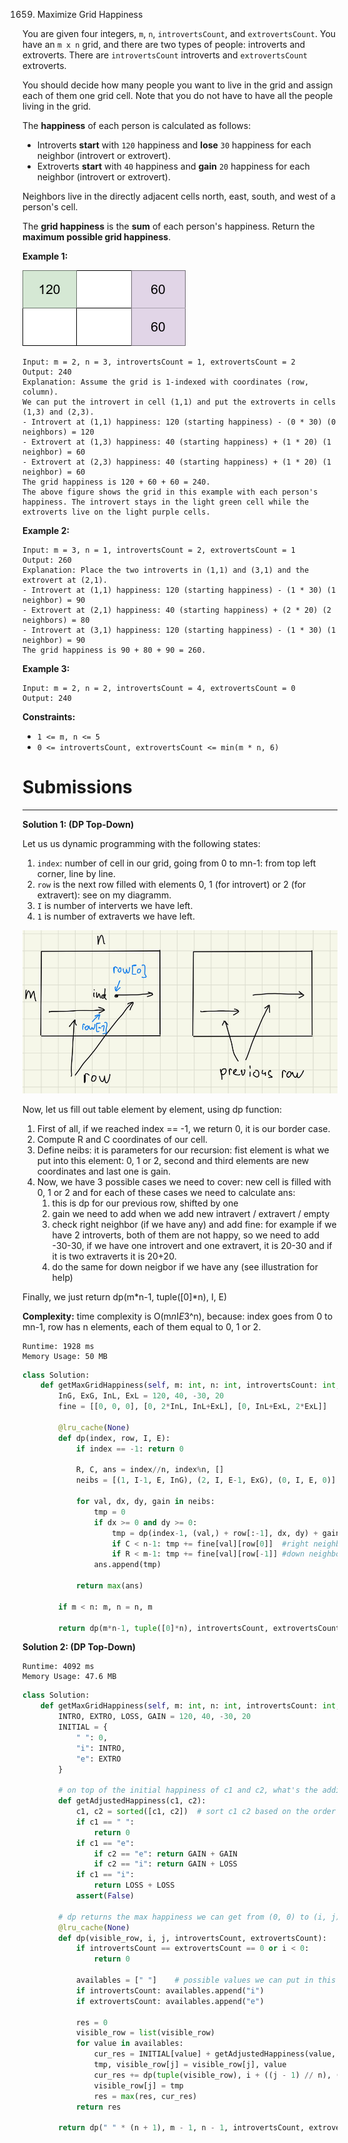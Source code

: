 1659. Maximize Grid Happiness

You are given four integers, `m`, `n`, `introvertsCount`, and `extrovertsCount`. You have an `m x n` grid, and there are two types of people: introverts and extroverts. There are `introvertsCount` introverts and `extrovertsCount` extroverts.

You should decide how many people you want to live in the grid and assign each of them one grid cell. Note that you do not have to have all the people living in the grid.

The **happiness** of each person is calculated as follows:

* Introverts **start** with `120` happiness and **lose** `30` happiness for each neighbor (introvert or extrovert).
* Extroverts **start** with `40` happiness and **gain** `20` happiness for each neighbor (introvert or extrovert).

Neighbors live in the directly adjacent cells north, east, south, and west of a person's cell.

The **grid happiness** is the **sum** of each person's happiness. Return the **maximum possible grid happiness**.

 

**Example 1:**

![1659_grid_happiness.png](img/1659_grid_happiness.png)
```
Input: m = 2, n = 3, introvertsCount = 1, extrovertsCount = 2
Output: 240
Explanation: Assume the grid is 1-indexed with coordinates (row, column).
We can put the introvert in cell (1,1) and put the extroverts in cells (1,3) and (2,3).
- Introvert at (1,1) happiness: 120 (starting happiness) - (0 * 30) (0 neighbors) = 120
- Extrovert at (1,3) happiness: 40 (starting happiness) + (1 * 20) (1 neighbor) = 60
- Extrovert at (2,3) happiness: 40 (starting happiness) + (1 * 20) (1 neighbor) = 60
The grid happiness is 120 + 60 + 60 = 240.
The above figure shows the grid in this example with each person's happiness. The introvert stays in the light green cell while the extroverts live on the light purple cells.
```

**Example 2:**
```
Input: m = 3, n = 1, introvertsCount = 2, extrovertsCount = 1
Output: 260
Explanation: Place the two introverts in (1,1) and (3,1) and the extrovert at (2,1).
- Introvert at (1,1) happiness: 120 (starting happiness) - (1 * 30) (1 neighbor) = 90
- Extrovert at (2,1) happiness: 40 (starting happiness) + (2 * 20) (2 neighbors) = 80
- Introvert at (3,1) happiness: 120 (starting happiness) - (1 * 30) (1 neighbor) = 90
The grid happiness is 90 + 80 + 90 = 260.
```

**Example 3:**
```
Input: m = 2, n = 2, introvertsCount = 4, extrovertsCount = 0
Output: 240
```

**Constraints:**

* `1 <= m, n <= 5`
* `0 <= introvertsCount, extrovertsCount <= min(m * n, 6)`

# Submissions
---
**Solution 1: (DP Top-Down)**

Let us us dynamic programming with the following states:

1. `index`: number of cell in our grid, going from 0 to mn-1: from top left corner, line by line.
1. `row` is the next row filled with elements 0, 1 (for introvert) or 2 (for extravert): see on my diagramm.
1. `I` is number of interverts we have left.
1. `1` is number of extraverts we have left.

![1659_sol1.png](img/1659_sol1.png)

Now, let us fill out table element by element, using dp function:

1. First of all, if we reached index == -1, we return 0, it is our border case.
1. Compute R and C coordinates of our cell.
1. Define neibs: it is parameters for our recursion: fist element is what we put into this element: 0, 1 or 2, second and third elements are new coordinates and last one is gain.
1. Now, we have 3 possible cases we need to cover: new cell is filled with 0, 1 or 2 and for each of these cases we need to calculate ans:
    1. this is dp for our previous row, shifted by one
    1. gain we need to add when we add new intravert / extravert / empty
    1. check right neighbor (if we have any) and add fine: for example if we have 2 introverts, both of them are not happy, so we need to add -30-30, if we have one introvert and one extravert, it is 20-30 and if it is two extraverts it is 20+20.
    1. do the same for down neigbor if we have any (see illustration for help)

Finally, we just return dp(m*n-1, tuple([0]*n), I, E)

**Complexity:** time complexity is O(m*n*I*E*3^n), because: index goes from 0 to mn-1, row has n elements, each of them equal to 0, 1 or 2.

```
Runtime: 1928 ms
Memory Usage: 50 MB
```
```python
class Solution:
    def getMaxGridHappiness(self, m: int, n: int, introvertsCount: int, extrovertsCount: int) -> int:
        InG, ExG, InL, ExL = 120, 40, -30, 20
        fine = [[0, 0, 0], [0, 2*InL, InL+ExL], [0, InL+ExL, 2*ExL]]
        
        @lru_cache(None)
        def dp(index, row, I, E):
            if index == -1: return 0

            R, C, ans = index//n, index%n, []
            neibs = [(1, I-1, E, InG), (2, I, E-1, ExG), (0, I, E, 0)]  
            
            for val, dx, dy, gain in neibs:
                tmp = 0
                if dx >= 0 and dy >= 0:
                    tmp = dp(index-1, (val,) + row[:-1], dx, dy) + gain
                    if C < n-1: tmp += fine[val][row[0]]  #right neighbor
                    if R < m-1: tmp += fine[val][row[-1]] #down neighbor
                ans.append(tmp)

            return max(ans)
        
        if m < n: m, n = n, m
            
        return dp(m*n-1, tuple([0]*n), introvertsCount, extrovertsCount)
```

**Solution 2: (DP Top-Down)**
```
Runtime: 4092 ms
Memory Usage: 47.6 MB
```
```python
class Solution:
    def getMaxGridHappiness(self, m: int, n: int, introvertsCount: int, extrovertsCount: int) -> int:
        INTRO, EXTRO, LOSS, GAIN = 120, 40, -30, 20
        INITIAL = {
            " ": 0,
            "i": INTRO,
            "e": EXTRO
        }

        # on top of the initial happiness of c1 and c2, what's the additional happiness change if c1 and c2 are neighbors.
        def getAdjustedHappiness(c1, c2):
            c1, c2 = sorted([c1, c2])  # sort c1 c2 based on the order of [" ", "e", "i"], so that the following calculation can be simpler.
            if c1 == " ":
                return 0
            if c1 == "e":
                if c2 == "e": return GAIN + GAIN
                if c2 == "i": return GAIN + LOSS
            if c1 == "i":
                return LOSS + LOSS
            assert(False)

        # dp returns the max happiness we can get from (0, 0) to (i, j)
        @lru_cache(None)
        def dp(visible_row, i, j, introvertsCount, extrovertsCount):
            if introvertsCount == extrovertsCount == 0 or i < 0:
                return 0

            availables = [" "]    # possible values we can put in this cell, based on introvertsCount and extrovertsCount
            if introvertsCount: availables.append("i")
            if extrovertsCount: availables.append("e")

            res = 0
            visible_row = list(visible_row)
            for value in availables:
                cur_res = INITIAL[value] + getAdjustedHappiness(value, visible_row[j]) + getAdjustedHappiness(value, visible_row[j + 1])
                tmp, visible_row[j] = visible_row[j], value
                cur_res += dp(tuple(visible_row), i + ((j - 1) // n), (j - 1) % n, introvertsCount - int(value == "i"), extrovertsCount - int(value == "e"))
                visible_row[j] = tmp
                res = max(res, cur_res)
            return res

        return dp(" " * (n + 1), m - 1, n - 1, introvertsCount, extrovertsCount)
```